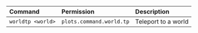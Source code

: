 | Command | Permission | Description |
| :------ | :--------- | :---------- |
| `worldtp <world>` | `plots.command.world.tp` | Teleport to a world |
